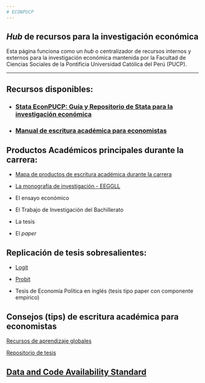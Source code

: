 ```yaml
---
# ECONPUCP 
---
```




## _Hub_ de recursos para la investigación económica 

Esta página funciona como un _hub_ o centralizador de recursos internos y externos para la investigación económica mantenida por la Facultad de Ciencias Sociales de la Pontificia Universidad Católica del Perú (PUCP).


-----

## Recursos disponibles:

* ### [Stata EconPUCP: Guía y Repositorio de Stata para la investigación económica](https://econpucp.github.io/Stata/ "Stata EconPUCP: Guía y Repositorio de Stata para la investigación económica")


* ### [Manual de escritura académica para economistas](https://experimentology.io/  "Manual de escritura académica para economistas")



## Productos Académicos principales durante la carrera:

* [Mapa de productos de escritura académica durante la carrera](https://www.canva.com/design/DAFXHlAPNeU/TKiErYuoQSVai0WKkwJBkQ/view?utm_content=DAFXHlAPNeU&utm_campaign=designshare&utm_medium=link&utm_source=publishsharelink "Mapa de productos de escritura académica durante la carrera")


* [La monografía de investigación - EEGGLL](https://cdn02.pucp.education/investigacion/2016/06/13152931/Guia-de-Investigacion-de-Economia-PUCP.pdf "La monografía de investigación - EEGGLL")


* El ensayo económico


* El Trabajo de Investigación del Bachillerato


* La tesis


* El _paper_

## Replicación de tesis sobresalientes:

* [Logit](https://github.com/EconPUCP/Stata/tree/main/Replicaci%C3%B3n%20de%20tesis "Logit")

* [Probit](https://github.com/EconPUCP/Stata/tree/main/Replicaci%C3%B3n%20de%20tesis/Tesis%20modelo%20Probit "Probit")

* Tesis de Economía Política en inglés (tesis tipo paper con componente empírico)

## Consejos (tips) de escritura académica para economistas

[Recursos de aprendizaje globales](https://github.com/EconPUCP/Stata/blob/main/Recursos%20globales/Otros%20recursos.md "Recursos de aprendizaje globales")

[Repositorio de tesis](https://tesis.pucp.edu.pe/repositorio/handle/20.500.12404/1026 "Repositorio de tesis")

## [Data and Code Availability Standard](https://datacodestandard.org/2022/12/15/launching-dcas.html "Data and Code Availability Standard")


